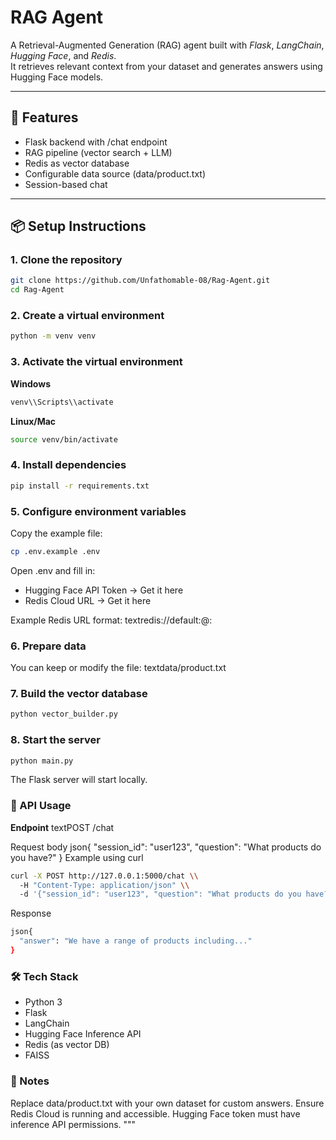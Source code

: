 # RAG Agent

A Retrieval-Augmented Generation (RAG) agent built with *Flask*, *LangChain*, *Hugging Face*, and *Redis*.  
It retrieves relevant context from your dataset and generates answers using Hugging Face models.

---

## 🚀 Features
- Flask backend with /chat endpoint  
- RAG pipeline (vector search + LLM)  
- Redis as vector database  
- Configurable data source (data/product.txt)  
- Session-based chat  

---

## 📦 Setup Instructions

### 1. Clone the repository
```bash
git clone https://github.com/Unfathomable-08/Rag-Agent.git
cd Rag-Agent
```

### 2. Create a virtual environment
```bash
python -m venv venv
```

### 3. Activate the virtual environment
**Windows**

```bash
venv\\Scripts\\activate
```

**Linux/Mac**

```bash
source venv/bin/activate
```

### 4. Install dependencies
```bash
pip install -r requirements.txt
```

### 5. Configure environment variables
Copy the example file:
```bash
cp .env.example .env
```

Open .env and fill in:

- Hugging Face API Token → Get it here
- Redis Cloud URL → Get it here

Example Redis URL format:
textredis://default:<your-password>@<your-host>:<port>

### 6. Prepare data
You can keep or modify the file:
textdata/product.txt

### 7. Build the vector database
```bash
python vector_builder.py
```

### 8. Start the server
```bash
python main.py
```

The Flask server will start locally.

### 📡 API Usage
**Endpoint**
textPOST /chat

Request body
json{
  "session_id": "user123",
  "question": "What products do you have?"
}
Example using curl
```bash
curl -X POST http://127.0.0.1:5000/chat \\
  -H "Content-Type: application/json" \\
  -d '{"session_id": "user123", "question": "What products do you have?"}'
```

Response
```bash
json{
  "answer": "We have a range of products including..."
}
```

### 🛠 Tech Stack

- Python 3
- Flask
- LangChain
- Hugging Face Inference API
- Redis (as vector DB)
- FAISS


### 📖 Notes

Replace data/product.txt with your own dataset for custom answers.
Ensure Redis Cloud is running and accessible.
Hugging Face token must have inference API permissions.
"""
